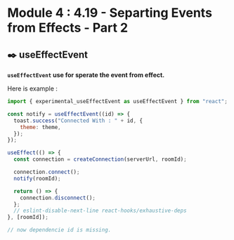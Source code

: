# Module 4 : 4.19 - Separting Events from Effects - Part 2

## ✒️ useEffectEvent

**`useEffectEvent` use for sperate the event from effect.**

Here is example :

```jsx
import { experimental_useEffectEvent as useEffectEvent } from "react";
```

```jsx
const notify = useEffectEvent((id) => {
  toast.success("Connected With : " + id, {
    theme: theme,
  });
});

useEffect(() => {
  const connection = createConnection(serverUrl, roomId);

  connection.connect();
  notify(roomId);

  return () => {
    connection.disconnect();
  };
  // eslint-disable-next-line react-hooks/exhaustive-deps
}, [roomId]);

// now dependencie id is missing.
```
